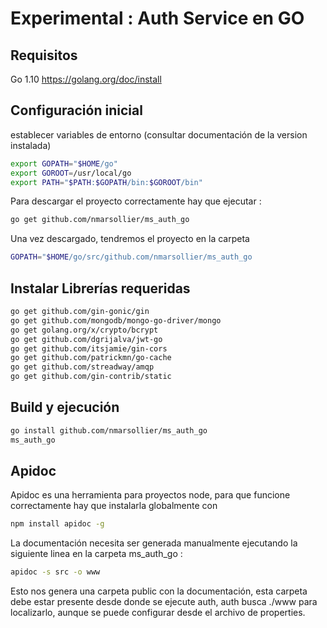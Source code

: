 Experimental : Auth Service en GO
==

Requisitos
-

Go 1.10  <https://golang.org/doc/install>

Configuración inicial
-

establecer variables de entorno (consultar documentación de la version instalada)

```bash
export GOPATH="$HOME/go"
export GOROOT=/usr/local/go
export PATH="$PATH:$GOPATH/bin:$GOROOT/bin"
```

Para descargar el proyecto correctamente hay que ejecutar :

```bash
go get github.com/nmarsollier/ms_auth_go
```

Una vez descargado, tendremos el proyecto en la carpeta

```bash
GOPATH="$HOME/go/src/github.com/nmarsollier/ms_auth_go
```

Instalar Librerías requeridas
-

```bash
go get github.com/gin-gonic/gin
go get github.com/mongodb/mongo-go-driver/mongo
go get golang.org/x/crypto/bcrypt
go get github.com/dgrijalva/jwt-go
go get github.com/itsjamie/gin-cors
go get github.com/patrickmn/go-cache
go get github.com/streadway/amqp
go get github.com/gin-contrib/static
```

Build y ejecución
-

```bash
go install github.com/nmarsollier/ms_auth_go
ms_auth_go
```

Apidoc
-

Apidoc es una herramienta para proyectos node, para que funcione correctamente hay que instalarla globalmente con

```bash
npm install apidoc -g
```

La documentación necesita ser generada manualmente ejecutando la siguiente linea en la carpeta ms_auth_go :

```bash
apidoc -s src -o www
```

Esto nos genera una carpeta public con la documentación, esta carpeta debe estar presente desde donde se ejecute auth, auth busca ./www para localizarlo, aunque se puede configurar desde el archivo de properties.
